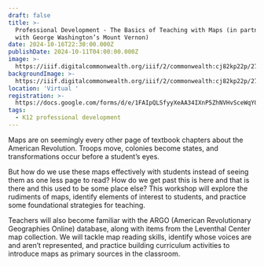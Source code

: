 ```yaml
---
draft: false
title: >-
  Professional Development - The Basics of Teaching with Maps (in partnership
  with George Washington’s Mount Vernon)
date: 2024-10-16T22:30:00.000Z
publishDate: 2024-10-11T04:00:00.000Z
image: >-
  https://iiif.digitalcommonwealth.org/iiif/2/commonwealth:cj82kp22p/2735,416,4894,4662/1200,/0/default.jpg
backgroundImage: >-
  https://iiif.digitalcommonwealth.org/iiif/2/commonwealth:cj82kp22p/2735,416,4894,4662/1200,/0/default.jpg
location: 'Virtual '
registration: >-
  https://docs.google.com/forms/d/e/1FAIpQLSfyyXeAA34IXnP5ZhNVHvSceWqY0ySMM8JTMsr4cXEPjpGYkA/viewform
tags:
  - K12 professional development
---
```


Maps are on seemingly every other page of textbook chapters about the American Revolution. Troops move, colonies become states, and transformations occur before a student’s eyes.

But how do we use these maps effectively with students instead of seeing them as one less page to read? How do we get past this is here and that is there and this used to be some place else? This workshop will explore the rudiments of maps, identify elements of interest to students, and practice some foundational strategies for teaching.

Teachers will also become familiar with the ARGO (American Revolutionary Geographies Online) database, along with items from the Leventhal Center map collection. We will tackle map reading skills, identify whose voices are and aren’t represented, and practice building curriculum activities to introduce maps as primary sources in the classroom.
